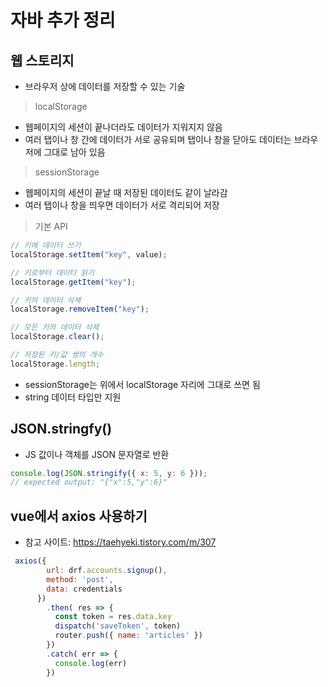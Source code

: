 # 자바 추가 정리



## 웹 스토리지

- 브라우저 상에 데이터를 저장할 수 있는 기술

> localStorage

- 웹페이지의 세션이 끝나더라도 데이터가 지워지지 않음
- 여러 탭이나 창 간에 데이터가 서로 공유되며 탭이나 창을 닫아도 데이터는 브라우저에 그대로 남아 있음

> sessionStorage

- 웹페이지의 세션이 끝날 때 저장된 데이터도 같이 날라감
- 여러 탭이나 창을 띄우면 데이터가 서로 격리되어 저장

> 기본 API

```javascript
// 키에 데이터 쓰기
localStorage.setItem("key", value);

// 키로부터 데이터 읽기
localStorage.getItem("key");

// 키의 데이터 삭제
localStorage.removeItem("key");

// 모든 키의 데이터 삭제
localStorage.clear();

// 저장된 키/값 쌍의 개수
localStorage.length;
```

- sessionStorage는 위에서 localStorage 자리에 그대로 쓰면 됨
- string 데이터 타입만 지원

## JSON.stringfy()

- JS 값이나 객체를 JSON 문자열로 반환

```javascript
console.log(JSON.stringify({ x: 5, y: 6 }));
// expected output: "{"x":5,"y":6}"
```

## vue에서 axios 사용하기

- 참고 사이트: https://taehyeki.tistory.com/m/307

```javascript
 axios({
        url: drf.accounts.signup(),
        method: 'post',
        data: credentials
      })
        .then( res => {
          const token = res.data.key
          dispatch('saveToken', token)
          router.push({ name: 'articles' })
        })
        .catch( err => {
          console.log(err)
        })
```









